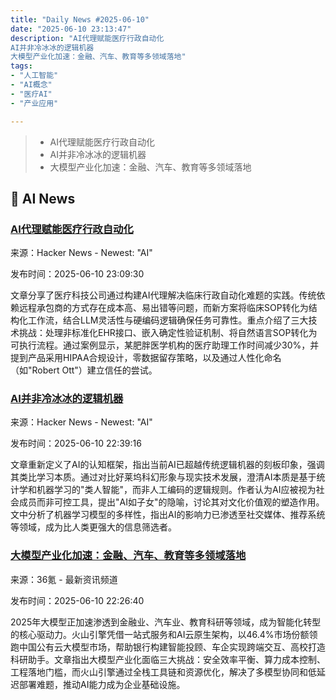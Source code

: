 ```yaml
---
title: "Daily News #2025-06-10"
date: "2025-06-10 23:13:47"
description: "AI代理赋能医疗行政自动化
AI并非冷冰冰的逻辑机器
大模型产业化加速：金融、汽车、教育等多领域落地"
tags: 
- "人工智能"
- "AI概念"
- "医疗AI"
- "产业应用"

---
```


> - AI代理赋能医疗行政自动化
> - AI并非冷冰冰的逻辑机器
> - 大模型产业化加速：金融、汽车、教育等多领域落地

## 🤖 AI News

### [AI代理赋能医疗行政自动化](https://news.ycombinator.com/item?id=44237769)

来源：Hacker News - Newest: "AI"

发布时间：2025-06-10 23:09:30

文章分享了医疗科技公司通过构建AI代理解决临床行政自动化难题的实践。传统依赖远程承包商的方式存在成本高、易出错等问题，而新方案将临床SOP转化为结构化工作流，结合LLM灵活性与硬编码逻辑确保任务可靠性。重点介绍了三大技术挑战：处理非标准化EHR接口、嵌入确定性验证机制、将自然语言SOP转化为可执行流程。通过案例显示，某肥胖医学机构的医疗助理工作时间减少30%，并提到产品采用HIPAA合规设计，零数据留存策略，以及通过人性化命名（如"Robert Ott"）建立信任的尝试。

### [AI并非冷冰冰的逻辑机器](https://www.freethink.com/artificial-intelligence/raising-ai-excerpt)

来源：Hacker News - Newest: "AI"

发布时间：2025-06-10 22:39:16

文章重新定义了AI的认知框架，指出当前AI已超越传统逻辑机器的刻板印象，强调其类比学习本质。通过对比好莱坞科幻形象与现实技术发展，澄清AI本质是基于统计学和机器学习的"类人智能"，而非人工编码的逻辑规则。作者认为AI应被视为社会成员而非可控工具，提出"AI如子女"的隐喻，讨论其对文化价值观的塑造作用。文中分析了机器学习模型的多样性，指出AI的影响力已渗透至社交媒体、推荐系统等领域，成为比人类更强大的信息筛选者。

### [大模型产业化加速：金融、汽车、教育等多领域落地](https://www.36kr.com/p/3330740293200384)

来源：36氪 - 最新资讯频道

发布时间：2025-06-10 22:26:40

2025年大模型正加速渗透到金融业、汽车业、教育科研等领域，成为智能化转型的核心驱动力。火山引擎凭借一站式服务和AI云原生架构，以46.4%市场份额领跑中国公有云大模型市场，帮助银行构建智能投顾、车企实现跨端交互、高校打造科研助手。文章指出大模型产业化面临三大挑战：安全效率平衡、算力成本控制、工程落地门槛，而火山引擎通过全栈工具链和资源优化，解决了多模型协同和低延迟部署难题，推动AI能力成为企业基础设施。
